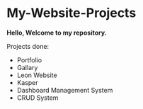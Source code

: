 # My-Website-Projects

**Hello, Welcome to my repository.**

Projects done:
- Portfolio
- Gallary
- Leon Website
- Kasper
- Dashboard Management System
- CRUD System
  
